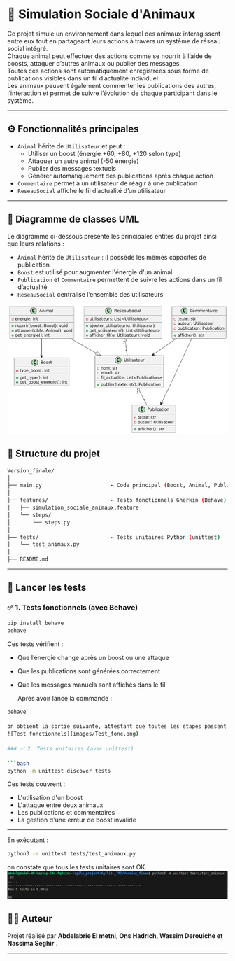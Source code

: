 # 🐾 Simulation Sociale d'Animaux 

Ce projet simule un environnement dans lequel des animaux interagissent entre eux tout en partageant leurs actions à travers un système de réseau social intégré.  
Chaque animal peut effectuer des actions comme se nourrir à l’aide de boosts, attaquer d’autres animaux ou publier des messages.  
Toutes ces actions sont automatiquement enregistrées sous forme de publications visibles dans un fil d’actualité individuel.  
Les animaux peuvent également commenter les publications des autres, l’interaction et permet de suivre l’évolution de chaque participant dans le système.

---


## ⚙️ Fonctionnalités principales

- `Animal` hérite de `Utilisateur` et peut :
  - Utiliser un boost (énergie +60, +80, +120 selon type)
  - Attaquer un autre animal (-50 énergie)
  - Publier des messages textuels
  - Générer automatiquement des publications après chaque action
- `Commentaire` permet à un utilisateur de réagir à une publication
- `ReseauSocial` affiche le fil d’actualité d’un utilisateur

---

## 🧬 Diagramme de classes UML

Le diagramme ci-dessous présente les principales entités du projet ainsi que leurs relations :

- `Animal` hérite de `Utilisateur` : il possède les mêmes capacités de publication
- `Boost` est utilisé pour augmenter l'énergie d'un animal
- `Publication` et `Commentaire` permettent de suivre les actions dans un fil d’actualité
- `ReseauSocial` centralise l’ensemble des utilisateurs

![Diagramme UML](images/diag_classs.png)

## 📁 Structure du projet

```bash
Version_finale/
│
├── main.py                      ← Code principal (Boost, Animal, Publication, etc.)
│
├── features/                    ← Tests fonctionnels Gherkin (Behave)
│   ├── simulation_sociale_animaux.feature
│   └── steps/
│       └── steps.py
│
├── tests/                       ← Tests unitaires Python (unittest)
│   └── test_animaux.py
│
├── README.md                    
```

---

## 🧪 Lancer les tests

### ✅ 1. Tests fonctionnels (avec Behave)

```bash
pip install behave
behave
```

Ces tests vérifient :
- Que l’énergie change après un boost ou une attaque
- Que les publications sont générées correctement
- Que les messages manuels sont affichés dans le fil

  Après avoir lancé la commande :
```bash
behave

on obtient la sortie suivante, attestant que toutes les étapes passent :
![Test fonctionnels](images/Test_fonc.png)

### ✅ 2. Tests unitaires (avec unittest)

```bash
python -m unittest discover tests
```

Ces tests couvrent :
- L'utilisation d'un boost
- L'attaque entre deux animaux
- Les publications et commentaires
- La gestion d'une erreur de boost invalide

---
En exécutant :
```bash
python3 -m unittest tests/test_animaux.py
```
on constate que tous les tests unitaires sont OK.
![Test unitaires](images/Test_uni.png)

## 👨‍🎓 Auteur

Projet réalisé par **Abdelabrie El metni, Ons Hadrich, Wassim Derouiche et Nassima Seghir** .

---
